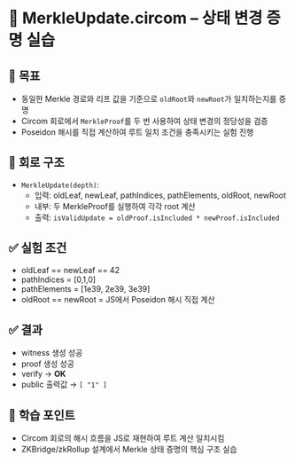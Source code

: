 # 🌳 MerkleUpdate.circom – 상태 변경 증명 실습

## 🎯 목표

- 동일한 Merkle 경로와 리프 값을 기준으로 `oldRoot`와 `newRoot`가 일치하는지를 증명
- Circom 회로에서 `MerkleProof`를 두 번 사용하여 상태 변경의 정당성을 검증
- Poseidon 해시를 직접 계산하여 루트 일치 조건을 충족시키는 실험 진행

## 🧩 회로 구조

- `MerkleUpdate(depth)`:
  - 입력: oldLeaf, newLeaf, pathIndices, pathElements, oldRoot, newRoot
  - 내부: 두 MerkleProof를 실행하여 각각 root 계산
  - 출력: `isValidUpdate = oldProof.isIncluded * newProof.isIncluded`

## ✅ 실험 조건

- oldLeaf == newLeaf == 42
- pathIndices = [0,1,0]
- pathElements = [1e39, 2e39, 3e39]
- oldRoot == newRoot = JS에서 Poseidon 해시 직접 계산

## ✅ 결과

- witness 생성 성공
- proof 생성 성공
- verify → **OK**
- public 출력값 → `[ "1" ]`

## 🔗 학습 포인트

- Circom 회로의 해시 흐름을 JS로 재현하여 루트 계산 일치시킴
- ZKBridge/zkRollup 설계에서 Merkle 상태 증명의 핵심 구조 실습
